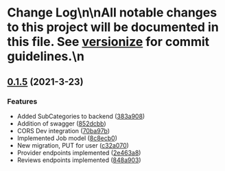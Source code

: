# Change Log\n\nAll notable changes to this project will be documented in this file. See [versionize](https://github.com/saintedlama/versionize) for commit guidelines.\n
<a name="0.1.5"></a>
## [0.1.5](https://www.github.com/jakezam/legendary-garbanzo/releases/tag/v0.1.5) (2021-3-23)

### Features

* Added SubCategories to backend ([383a908](https://www.github.com/jakezam/legendary-garbanzo/commit/383a9086e0db1f5475646893261275a9908d9720))
* Addition of swagger ([852dcbb](https://www.github.com/jakezam/legendary-garbanzo/commit/852dcbb6fba278a8596b1832058ae1e1bc6f9aed))
* CORS Dev integration ([70ba97b](https://www.github.com/jakezam/legendary-garbanzo/commit/70ba97bef637cc976b7ade9b2c2fc06ce03bb384))
* Implemented Job model ([8c8ecb0](https://www.github.com/jakezam/legendary-garbanzo/commit/8c8ecb06cf59e7d2cb9ba6bf13d2936801fc4aed))
* New migration, PUT for user ([c32a070](https://www.github.com/jakezam/legendary-garbanzo/commit/c32a070970fc51a05f10c36423c66b6d6ccfd1c6))
* Provider endpoints implemented ([2e463a8](https://www.github.com/jakezam/legendary-garbanzo/commit/2e463a8f1341a5bfef025ac5be8221d9865eee9d))
* Reviews endpoints implemented ([848a903](https://www.github.com/jakezam/legendary-garbanzo/commit/848a9037170d6ef25bcf095ef88a0fd9627ad789))

